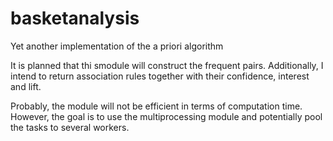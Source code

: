 # basketanalysis
Yet another implementation of the a priori algorithm

It is planned that thi smodule will construct the frequent pairs. Additionally, I intend to return association rules together with their confidence, interest and lift.

Probably, the module will not be efficient in terms of computation time. However, the goal is to use the multiprocessing module and potentially pool the tasks to several workers.
